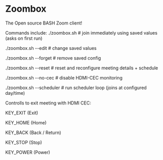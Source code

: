 # Zoombox
The Open source BASH Zoom client!

Commands include:
./zoombox.sh                # join immediately using saved values (asks on first run)

./zoombox.sh --edit         # change saved values

./zoombox.sh --forget       # remove saved config

./zoombox.sh --reset        # reset and reconfigure meeting details + schedule

./zoombox.sh --no-cec       # disable HDMI-CEC monitoring

./zoombox.sh --scheduler    # run scheduler loop (joins at configured day/time)


Controlls to exit meeting with HDMI CEC:

KEY_EXIT (Exit)

KEY_HOME (Home)

KEY_BACK (Back / Return)

KEY_STOP (Stop)

KEY_POWER (Power)
